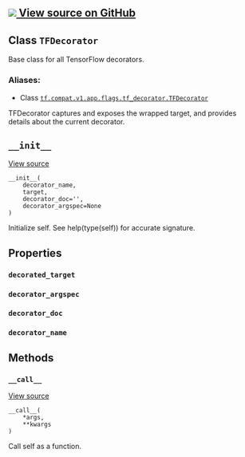 [ ![](https://tensorflow.google.cn/images/GitHub-Mark-32px.png) View source on
GitHub
](https://github.com/tensorflow/tensorflow/blob/r2.0/tensorflow/python/util/tf_decorator.py#L229-L280)  
---  
  
## Class `TFDecorator`

Base class for all TensorFlow decorators.

### Aliases:

  * Class [`tf.compat.v1.app.flags.tf_decorator.TFDecorator`](/api_docs/python/tf/compat/v1/flags/tf_decorator/TFDecorator)

TFDecorator captures and exposes the wrapped target, and provides details
about the current decorator.

## `__init__`

[View
source](https://github.com/tensorflow/tensorflow/blob/r2.0/tensorflow/python/util/tf_decorator.py#L236-L254)

    
    
    __init__(
        decorator_name,
        target,
        decorator_doc='',
        decorator_argspec=None
    )
    

Initialize self. See help(type(self)) for accurate signature.

## Properties

### `decorated_target`

### `decorator_argspec`

### `decorator_doc`

### `decorator_name`

## Methods

### `__call__`

[View
source](https://github.com/tensorflow/tensorflow/blob/r2.0/tensorflow/python/util/tf_decorator.py#L259-L260)

    
    
    __call__(
        *args,
        **kwargs
    )
    

Call self as a function.

